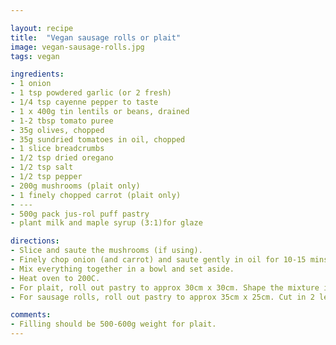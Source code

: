 ```yaml
---

layout: recipe
title:  "Vegan sausage rolls or plait"
image: vegan-sausage-rolls.jpg
tags: vegan

ingredients:
- 1 onion
- 1 tsp powdered garlic (or 2 fresh)
- 1/4 tsp cayenne pepper to taste
- 1 x 400g tin lentils or beans, drained
- 1-2 tbsp tomato puree
- 35g olives, chopped
- 35g sundried tomatoes in oil, chopped
- 1 slice breadcrumbs
- 1/2 tsp dried oregano
- 1/2 tsp salt
- 1/2 tsp pepper
- 200g mushrooms (plait only)
- 1 finely chopped carrot (plait only)
- ---
- 500g pack jus-rol puff pastry
- plant milk and maple syrup (3:1)for glaze

directions:
- Slice and saute the mushrooms (if using).
- Finely chop onion (and carrot) and saute gently in oil for 10-15 mins.
- Mix everything together in a bowl and set aside.
- Heat oven to 200C.
- For plait, roll out pastry to approx 30cm x 30cm. Shape the mixture into a sausage down the middle third. Make diagonal incisions each side of the pastry and plait together, using plant milk to seal. It can be kept in the fridge or frozen at this point. To cook, brush with the glaze mixture, place on a greased and floured baking tray, and bake for 25-30 mins.
- For sausage rolls, roll out pastry to approx 35cm x 25cm. Cut in 2 lengthwise. Shape the mixture into 2 sausages lengthwise down the centre of each piece. Roll into two long sausages, sealing with plant milk. Chill for 20 mins. Cut diagonal slashes along the top of each sausage, then cut each sausage into 4 or 8 pieces. It can be kept in the fridge or frozen at this point. To cook, brush with the glaze mixture, place on a greased and floured baking tray, and bake for 20-25 mins.

comments: 
- Filling should be 500-600g weight for plait. 
---
```

